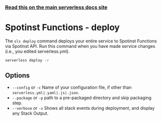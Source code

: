 <!--
title: Serverless Framework Commands - Spotinst Functions - Deploy
menuText: deploy
menuOrder: 3
description: Deploy your service to the specified provider
layout: Doc
-->

<!-- DOCS-SITE-LINK:START automatically generated  -->

### [Read this on the main serverless docs site](https://www.serverless.com/framework/docs/providers/spotinst/cli-reference/deploy)

<!-- DOCS-SITE-LINK:END -->

# Spotinst Functions - deploy

The `sls deploy` command deploys your entire service to Spotinst Functions via Spotinst API. Run this command when you have made service changes (i.e., you edited serverless.yml).

```bash
serverless deploy -v
```

## Options

- `--config` or `-c` Name of your configuration file, if other than `serverless.yml|.yaml|.js|.json`.
- `--package` or `-p` path to a pre-packaged directory and skip packaging step.
- `--verbose` or `-v` Shows all stack events during deployment, and display any Stack Output.

